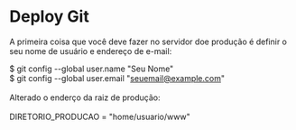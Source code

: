# Deploy Git

A primeira coisa que você deve fazer no servidor doe produção é definir o seu nome de usuário e endereço de e-mail:

$ git config --global user.name "Seu Nome" <br />
$ git config --global user.email "seuemail@example.com"
<br />	
Alterado o enderço da raiz de produção:<br />	
DIRETORIO_PRODUCAO = "home/usuario/www"
